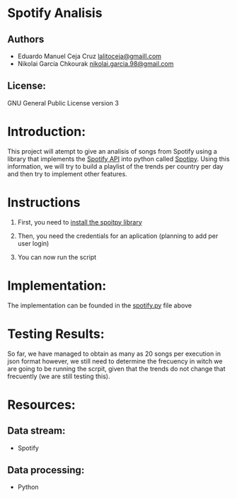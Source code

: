 # Spotify Analisis

## Authors
- Eduardo Manuel Ceja Cruz lalitoceja@gmaill.com
- Nikolai García Chkourak nikolai.garcia.98@gmail.com

## License:
GNU General Public License version 3

 
# Introduction:

 This project will atempt to give an analisis of songs from Spotify using a  library that implements the [Spotify API](https://developer.spotify.com/documentation/web-api/) into python called [Spotipy](https://github.com/plamere/spotipy). Using this information, we will try to build a playlist of the trends per country per day and then try to implement other features.

# Instructions
1. First, you need to [install the spoitpy library](https://github.com/plamere/spotipy)

2. Then, you need the credentials for an aplication (planning to add per user login)

3. You can now run the script

# Implementation:
The implementation can be founded in the [spotify.py](https://github.com/theDeadIns/zombie/blob/master/spotify.py) file above

 # Testing Results:

 So far, we have managed to obtain as many as 20 songs per execution in json format however, we still need to determine the frecuency in witch we are going to be running the scrpit, given that the trends do not change that frecuently (we are still testing this).

 # Resources:
## Data stream:
- Spotify
## Data processing:
- Python
